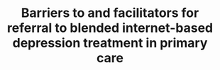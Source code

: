 --- 
abstract: '' 
authors: 
 - titzler
 -  M Berking
 -  E Fürst
 -  schlicker
 -  H Baumeister
 -  admin
doi: '' 
featured: false 
publication: '*European Health Psychologist*, 218' 
publication_short: '' 
publishDate: '2016-01-01' 
title: 'Barriers to and facilitators for referral to blended internet-based depression treatment in primary care' 
url_code: '' 
url_dataset: '' 
url_pdf: '' 
url_poster: '' 
url_project: '' 
url_slides: '' 
url_source: '' 
url_video: '' 
---